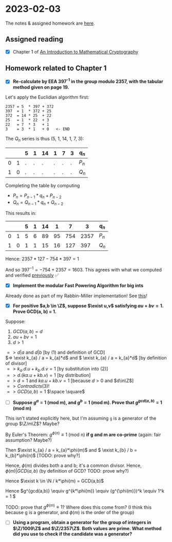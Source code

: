 # 2023-02-03
The notes & assigned homework are [here](https://uncloak.org/courses/rust+cryptography+engineering/course-2023-02-03+Session+10+Notes).

## Assigned reading

* [x] Chapter 1 of [An Introduction to Mathematical Cryptography](https://www.amazon.com/Introduction-Mathematical-Cryptography-Undergraduate-Mathematics/dp/1441926747/ref=sr_1_3?keywords=an+introduction+to+mathematical+cryptography&qid=1675619872&sprefix=an+introduction+to+mat%2Caps%2C141&sr=8-3&ufe=app_do%3Aamzn1.fos.006c50ae-5d4c-4777-9bc0-4513d670b6bc)

## Homework related to Chapter 1

* [x] **Re-calculate by EEA 397<sup>-1</sup> in the group modulo 2357, with the tabular method given on page 19.**

Let's apply the Euclidian algorithm first:
```
2357 = 5  * 397 + 372
397  = 1  * 372 + 25
372  = 14 * 25  + 22
25   = 1  * 22  + 3
22   = 7  * 3   + 1
3    = 3  * 1   + 0   <- END
```
The $Q_n$ series is thus (5, 1, 14, 1, 7, 3):

| | |5|1|14|1|7|3|$q_n$|
|-|-|-|-|-|-|-|-|-|
|0|1|.|.|.|.|.|.|$P_n$|
|1|0|.|.|.|.|.|.|$Q_n$|

Completing the table by computing
* $P_n = P_{n-1}*q_n + P_{n-2}$
* $Q_n = Q_{n-1}*q_n + Q_{n-2}$

This results in:

| | |5|1|14|1|7|3|$q_n$|
|-|-|-|-|-|-|-|-|-|
|0|1|5|6|89|95|754|2357|$P_n$|
|1|0|1|1|15|16|127|397|$Q_n$|

Hence: $2357*127-754*397 = 1$

And so $397^{-1} = -754+2357 = 1603$. This agrees with what we computed and verified [previously](https://github.com/ArnaudBrousseau/crypto-study-group/blob/9b4ac6957c2f9483fc86ea06f3dfdc89b4215be7/2023-01-13/README.md?plain=1#L129) :white_check_mark:

* [x] **Implement the modular Fast Powering Algorithm for big ints**

Already done as part of my Rabbin-Miller implementation! See [this](https://github.com/ArnaudBrousseau/crypto-study-group/blob/9b4ac6957c2f9483fc86ea06f3dfdc89b4215be7/2023-01-13/miller_rabin/src/lib.rs#L88-L109)!

* [x] **For positive $a,b \in \Z$, suppose $\exist u,v$ satisfying $au+bv=1$. Prove GCD(a, b) = 1.**

Suppose:
1. $GCD(a, b) = d$
2. $au+bv=1$
3. $d>1$

$=> d|a$ and $d|b$ [by (1) and definition of GCD]  
$=> \exist k_{a} / a = k_{a}*d$ and $ \exist k_{a} / a = k_{a}*d$ [by definition of divisor]  
$=> k_{a}.d.u + k_{b}.d.v = 1$ [by substitution into (2)]  
$=> d.(ka.u + kb.v) = 1$ [by distribution]  
$=> d = 1$ and $ka.u + kb.v=1$ [because $d>0$ and $d\in\Z$]  
$=> Contradicts (3)!$   
$=> GCD(a, b) = 1$  $\space \square$

* [ ] **Suppose $g^a \equiv 1$ (mod m), and $g^b \equiv 1$ (mod m). Prove that $g^{gcd(a,b)} \equiv 1$ (mod m)**

This isn't stated explicitly here, but I'm assuming `g` is a generator of the group $\Z/m\Z$? Maybe?

By Euler's Theorem: $g^{\phi(n)} \equiv 1$ (mod n) **if g and m are co-prime** (again: fair assumption? Maybe?)

Then $\exist k_{a} / a = k_{a}*\phi(m)$ and $ \exist k_{b} / b = k_{b}*\phi(n)$ [TODO: prove why?]

Hence, $\phi(m)$ divides both a and b; it's a common divisor. Hence, $\phi(m)|GCD(a,b)$ (by definition of GCD? TODO: prove why?)

Hence $\exist k \in \N / k*\phi(m) = GCD(a,b)$

Hence $g^{gcd(a,b)} \equiv g^{k*\phi(m)} \equiv (g^{\phi(m)})^k \equiv 1^k = 1 $

TODO: prove that $g^{\phi(m)} \equiv 1$? Where does this come from? (I think this because g is a generator, and $\phi(m)$ is the order of the group)

* [ ] **Using a program, obtain a generator for the group of integers in $\Z/1009\Z$ and $\Z/2357\Z$. Both values are prime. What method did you use to check if the candidate was a generator?**
